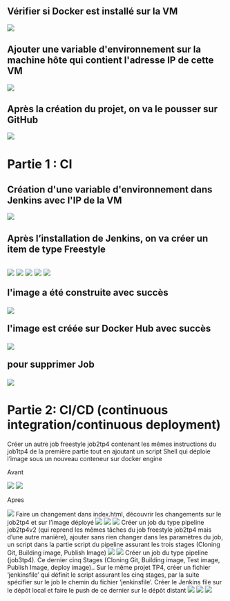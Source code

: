 <h2>Vérifier si Docker est installé sur la VM</h2>
<img src="captures/img_1.png">
<h2>Ajouter une variable d'environnement sur la machine hôte qui contient l'adresse IP de cette VM</h2>
<img src="captures/img_2.png">
<h2>Après la création du projet, on va le pousser sur GitHub </h2>
<img src="captures/img_3.png">
<h1>Partie 1 : CI</h1>
<h2>Création d'une variable d'environnement dans Jenkins avec l'IP de la VM</h2>
<img src="captures/img_7.png">
<h2>Après l’installation de Jenkins, on va créer un item de type Freestyle<h2>
<img src="captures/img_4.png">
<img src="captures/img_5.png">
<img src="captures/img_6.png">
<img src="captures/img_7.png">
<img src="captures/img_8.png">
<p>l'image a été construite avec succès</p>
<img src="captures/img_10.png">
<p> l'image est créée sur Docker Hub avec succès</p>
<img src="captures/img_9.png">
<p>pour supprimer Job</p>
<img src="captures/img_11.png">
<h1>Partie 2: CI/CD (continuous integration/continuous deployment)</h1>
Créer un autre job freestyle job2tp4 contenant les mêmes instructions du
job1tp4 de la première partie tout en ajoutant un script Shell qui déploie l’image
sous un nouveau conteneur sur docker engine
<p>Avant</p>
<img src="captures/img_12.png">

<img src="captures/img_13.png">

<p>Apres</p>
<img src="captures/img_14.png">
Faire un changement dans index.html, découvrir les changements sur le job2tp4
et sur l’image déployé
<img src="captures/img_17.png">
<img src="captures/img_16.png">
<img src="captures/img_15.png">
Créer un job du type pipeline job2tp4v2 (qui reprend les mêmes tâches du job
freestyle job2tp4 mais d’une autre manière), ajouter sans rien changer dans les
paramètres du job, un script dans la partie script du pipeline assurant les trois
stages (Cloning Git, Building image, Publish Image)
<img src="captures/img_19.png">
<img src="captures/img_18.png">
Créer un job du type pipeline (job3tp4). Ce dernier cinq Stages (Cloning Git, Building
image, Test image, Publish Image, deploy image).. Sur le même projet
TP4, créer un fichier ‘jenkinsfile’ qui définit le script assurant les cinq stages,
par la suite spécifier sur le job le chemin du fichier ‘jenkinsfile’.
Créer le Jenkins file sur le dépôt local et faire le push de ce dernier sur le dépôt
distant
<img src="captures/img_20.png">
<img src="captures/img_21.png">
<img src="captures/img_22.png">




















